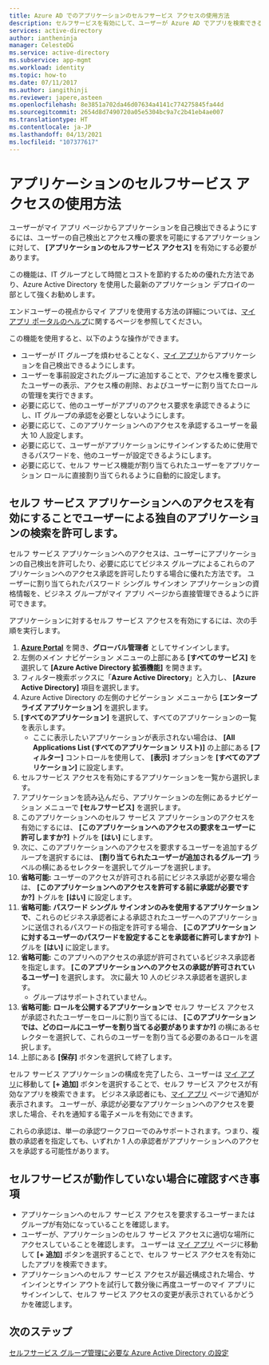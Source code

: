 ```yaml
---
title: Azure AD でのアプリケーションのセルフサービス アクセスの使用方法
description: セルフサービスを有効にして、ユーザーが Azure AD でアプリを検索できるようにします
services: active-directory
author: iantheninja
manager: CelesteDG
ms.service: active-directory
ms.subservice: app-mgmt
ms.workload: identity
ms.topic: how-to
ms.date: 07/11/2017
ms.author: iangithinji
ms.reviewer: japere,asteen
ms.openlocfilehash: 8e3851a702da46d07634a4141c774275845fa44d
ms.sourcegitcommit: 2654d8d7490720a05e5304bc9a7c2b41eb4ae007
ms.translationtype: HT
ms.contentlocale: ja-JP
ms.lasthandoff: 04/13/2021
ms.locfileid: "107377617"
---
```

# <a name="how-to-use-self-service-application-access"></a>アプリケーションのセルフサービス アクセスの使用方法

ユーザーがマイ アプリ ページからアプリケーションを自己検出できるようにするには、ユーザーの自己検出とアクセス権の要求を可能にするアプリケーションに対して、 **[アプリケーションのセルフサービス アクセス]** を有効にする必要があります。

この機能は、IT グループとして時間とコストを節約するための優れた方法であり、Azure Active Directory を使用した最新のアプリケーション デプロイの一部として強くお勧めします。

エンドユーザーの視点からマイ アプリを使用する方法の詳細については、[マイ アプリ ポータルのヘルプ](../user-help/my-apps-portal-end-user-access.md)に関するページを参照してください。

この機能を使用すると、以下のような操作ができます。

-   ユーザーが IT グループを煩わせることなく、[マイ アプリ](https://myapps.microsoft.com/)からアプリケーションを自己検出できるようにします。
-   ユーザーを事前設定されたグループに追加することで、アクセス権を要求したユーザーの表示、アクセス権の削除、およびユーザーに割り当てたロールの管理を実行できます。
-   必要に応じて、他のユーザーがアプリのアクセス要求を承認できるようにし、IT グループの承認を必要としないようにします。
-   必要に応じて、このアプリケーションへのアクセスを承認するユーザーを最大 10 人設定します。
-   必要に応じて、ユーザーがアプリケーションにサインインするために使用できるパスワードを、他のユーザーが設定できるようにします。
-   必要に応じて、セルフ サービス機能が割り当てられたユーザーをアプリケーション ロールに直接割り当てられるように自動的に設定します。

## <a name="enable-self-service-application-access-to-allow-users-to-find-their-own-applications"></a>セルフ サービス アプリケーションへのアクセスを有効にすることでユーザーによる独自のアプリケーションの検索を許可します。

セルフ サービス アプリケーションへのアクセスは、ユーザーにアプリケーションの自己検出を許可したり、必要に応じてビジネス グループによるこれらのアプリケーションへのアクセス承認を許可したりする場合に優れた方法です。 ユーザーに割り当てられたパスワード シングル サインオン アプリケーションの資格情報を、ビジネス グループがマイ アプリ ページから直接管理できるように許可できます。

アプリケーションに対するセルフ サービス アクセスを有効にするには、次の手順を実行します。
1. [**Azure Portal**](https://portal.azure.com/) を開き、**グローバル管理者** としてサインインします。
2. 左側のメイン ナビゲーション メニューの上部にある **[すべてのサービス]** を選択して **[Azure Active Directory 拡張機能]** を開きます。
3. フィルター検索ボックスに「**Azure Active Directory**」と入力し、 **[Azure Active Directory]** 項目を選択します。
4. Azure Active Directory の左側のナビゲーション メニューから **[エンタープライズ アプリケーション]** を選択します。
5. **[すべてのアプリケーション]** を選択して、すべてのアプリケーションの一覧を表示します。
   * ここに表示したいアプリケーションが表示されない場合は、 **[All Applications List (すべてのアプリケーション リスト)]** の上部にある **[フィルター]** コントロールを使用して、 **[表示]** オプションを **[すべてのアプリケーション]** に設定します。
6. セルフサービス アクセスを有効にするアプリケーションを一覧から選択します。
7. アプリケーションを読み込んだら、アプリケーションの左側にあるナビゲーション メニューで **[セルフサービス]** を選択します。
8. このアプリケーションへのセルフ サービス アプリケーションのアクセスを有効にするには、 **[このアプリケーションへのアクセスの要求をユーザーに許可しますか?]** トグルを **[はい]** にします。
9. 次に、このアプリケーションへのアクセスを要求するユーザーを追加するグループを選択するには、 **[割り当てられたユーザーが追加されるグループ]** ラベルの横にあるセレクターを選択してグループを選択します。
10. **省略可能:** ユーザーのアクセスが許可される前にビジネス承認が必要な場合は、 **[このアプリケーションへのアクセスを許可する前に承認が必要ですか?]** トグルを **[はい]** に設定します。
11. **省略可能: パスワード シングル サインオンのみを使用するアプリケーションで**、これらのビジネス承認者による承認されたユーザーへのアプリケーションに送信されるパスワードの指定を許可する場合、 **[このアプリケーションに対するユーザーのパスワードを設定することを承認者に許可しますか?]** トグルを **[はい]** に設定します。
12. **省略可能:** このアプリへのアクセスの承認が許可されているビジネス承認者を指定します。 **[このアプリケーションへのアクセスの承認が許可されているユーザー]** を選択します。 次に最大 10 人のビジネス承認者を選択します。
    * グループはサポートされていません。
13. **省略可能:** **ロールを公開するアプリケーションで** セルフ サービス アクセスが承認されたユーザーをロールに割り当てるには、 **[このアプリケーションでは、どのロールにユーザーを割り当てる必要がありますか?]** の横にあるセレクターを選択して、これらのユーザーを割り当てる必要のあるロールを選択します。
14. 上部にある **[保存]** ボタンを選択して終了します。

セルフ サービス アプリケーションの構成を完了したら、ユーザーは [マイ アプリ](https://myapps.microsoft.com/)に移動して **[+ 追加]** ボタンを選択することで、セルフ サービス アクセスが有効なアプリを検索できます。 ビジネス承認者にも、[マイ アプリ](https://myapps.microsoft.com/) ページで通知が表示されます。 ユーザーが、承認が必要なアプリケーションへのアクセスを要求した場合、それを通知する電子メールを有効にできます。 

これらの承認は、単一の承認ワークフローでのみサポートされます。つまり、複数の承認者を指定しても、いずれか 1 人の承認者がアプリケーションへのアクセスを承認する可能性があります。

## <a name="things-to-check-if-self-service-isnt-working"></a>セルフサービスが動作していない場合に確認すべき事項
-   アプリケーションへのセルフ サービス アクセスを要求するユーザーまたはグループが有効になっていることを確認します。
-   ユーザーが、アプリケーションのセルフ サービス アクセスに適切な場所にアクセスしていることを確認します。 ユーザーは [マイ アプリ](https://myapps.microsoft.com/) ページに移動して **[+ 追加]** ボタンを選択することで、セルフ サービス アクセスを有効にしたアプリを検索できます。
-   アプリケーションへのセルフ サービス アクセスが最近構成された場合、サインインとサイン アウトを試行して数分後に再度ユーザーのマイ アプリにサインインして、セルフ サービス アクセスの変更が表示されているかどうかを確認します。

## <a name="next-steps"></a>次のステップ
[セルフサービス グループ管理に必要な Azure Active Directory の設定](../enterprise-users/groups-self-service-management.md)

